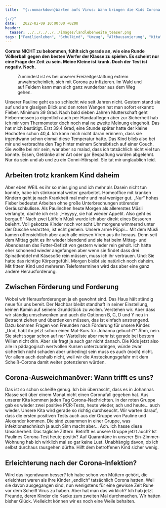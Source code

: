 ```yaml
---
title:  "{::nomarkdown}Warten aufs Virus: Wann bringen die Kids Corona aus der Kita?

{:/}"
date:   2022-02-09 10:00:00 +0200
header:
  teaser: ../../../../../images/landlebenweite_teaser.png
tags: ["Familienleben", "Schulkind", "Umzug", "Altbausanierung", "Kita", "Kind & Karriere"]
---
```


**Corona NICHT zu bekommen, fühlt sich gerade an, wie eine Runde Völkerball gegen den besten Werfer der Klasse zu spielen. Es scheint nur eine Frage der Zeit zu sein. Meine Kleine ist krank. Doch der Test ist negativ. Noch.**

<figure>
  <img src="../../../../../images/landlebenweite.png" alt="">
  <figcaption>Zumindest ist es bei unserer Freizeitgestaltung extrem unwahrscheinlich, sich mit Corona zu infizieren. Im Wald und auf Feldern kann man sich ganz wunderbar aus dem Weg gehen.</figcaption>
</figure>    

Unserer Pauline geht es so schlecht wie seit Jahren nicht. Gestern stand sie auf und am glasigen Blick und den roten Wangen hat man sofort erkannt: Fieber. Minimum 39 Grad. Nach bald sieben Jahren Mutterschaft geht Fiebermessen ja eigentlich auch per Handauflegen aber zur Sicherheit hab ich mir vom Thermometer doch noch mal ne zweite Meinung eingeholt. Das hat mich bestätigt. Erst 39,4 Grad, eine Stunde später hatte der kleine Hochofen schon 40,4. Ich kann mich nicht daran erinnern, dass sie irgendwann schon einmal diese Temperatur hatte. Das Kind blieb also bei mir und verbrachte den Tag hinter meinem Schreibtisch auf einer Couch. Sie wollte bei mir sein, war aber so malad, dass ich tatsächlich nicht viel tun konnte. Essen, Getränke aller Art oder gar Bespaßung wurden abgelehnt. Nur da sein und ab und zu ein Conni-Hörspiel. Sie tat mir unglaublich leid. 

<h2>Arbeiten trotz krankem Kind daheim</h2>

Aber eben WEIL es ihr so mies ging und ich mehr als Dasein nicht tun konnte, habe ich stinknormal weiter gearbeitet. Homeoffice mit kranken Kindern geht je nach Krankheit mal mehr und mal weniger gut. „Nur“ hohes Fieber bedeutet Arbeiten ohne große Unterbrechungen störender Geräuschkulisse. Als Paulinchen heute Morgen als allererstes Müsli verlangte, dachte ich erst: „Heyyyy, sie hat wieder Appetit. Also geht es bergauf!“ Nach zwei Löffeln Müsli wurde ich aber direkt eines Besseren belehrt. Voll gekotzte Kinder noch vor acht Uhr morgens wimmernd unter der Dusche verarzten, ist echt gemein. Unsere arme Püppi… Mit dem Müsli kamen offensichtlich aber auch alle miesen Viren aus ihr heraus. Denn seit dem Mittag geht es ihr wieder blendend und sie hat beim Mittag- und Abendessen das Futter-Defizit von gestern wieder rein geholt. Ich hätte eher schonend wieder angefangen aber wenn sie findet dass drei Spinatknödel mit Käsesoße rein müssen, muss ich ihr vertrauen. Und: Sie hatte das richtige Körpergefühl. Morgen bleibt sie natürlich noch daheim. Mit fittem Kind und mehreren Telefonterminen wird das aber eine ganz andere Herausforderung.

<h2>Zwischen Förderung und Forderung</h2>

Wobei wir Herausforderungen ja eh gewohnt sind. Das Haus hält ständig neue für uns bereit. Der Nachbar bleibt standhaft in seiner Einstellung, keinen Kamin auf seinem Grundstück zu wollen. Verstehen wir. Aber dass wir ständig umschwenken und auch die Optionen B, C, D und Y neu in Betracht ziehen und überdenken müssen, das ist einfach anstrengend. Dazu kommen Fragen von Freunden nach Förderung für unsere Kinder. „Und, habt ihr jetzt schon einen Mal-Kurs für Johanna gebucht?“ Ähm, nein. Sie steht sogar schon auf ner Warteliste aber mehr ist gerade bei bestem Willen nicht drin. Aber sie fragt ja auch gar nicht danach. Die Kids jetzt also alle in pädagogisch wertvollen Kursen unterzubringen, würde zwar sicherlich nicht schaden aber unbedingt sein muss es auch (noch) nicht. Vor allem auch deshalb nicht, weil wir die Ansteckungsgefahr mit dem Scheiß-Corona damit weiter potenzieren würden. 

<h2>Corona-Ausweichmanöver: Wann trifft es uns?</h2> 

Das ist so schon scheiße genug. Ich bin überrascht, dass es in Johannas Klasse seit über einem Monat nicht einen Coronafall gegeben hat. Aus unserer Kita kommen jeden Tag Corona-Nachrichten. In der roten Gruppe gab es wieder zwei positive PCR-Tests, heute wieder, ach und heute… auch wieder. Unsere Kita wird gerade so richtig durchseucht. Wir warten darauf, dass die ersten positiven Tests auch aus der Gruppe von Pauline und Alexander kommen. Die sind zusammen in einer Gruppe, was infektionstechnisch ja auch Sinn macht aber… Ach. Ich hasse diese Unsicherheit. Das tägliche Zittern. Betrifft es unsere Gruppe jetzt auch? Ist Paulines Corona-Test heute positiv? Auf Quarantäne in unserer Ein-Zimmer-Wohnung hab ich wirklich mal so gar keine Lust. Unabhängig davon, ob ich selbst durchaus rausgehen dürfte. Hilft dem betroffenen Kind sicher wenig. 

<h2>Erleichterung nach der Corona-Infektion?</h2>

Wird das irgendwann besser? Ich habe schon von Müttern gehört, die erleichtert waren als ihre Kinder „endlich“ tatsächlich Corona hatten. Weil sie davon ausgegangen sind, nun wenigstens für eine gewisse Zeit Ruhe vor dem Scheiß Virus zu haben. Aber hat man das wirklich? Ich hab jetzt Freunde, deren Kinder die Kacke zum zweiten Mal durchmachen. Wir hatten bisher Glück. Vielleicht können wir es noch eine Weile behalten. 














 

 





 

  


 
 
 
 


   


 



 






 






 


 
 






















 








 

   



















  












 






 





  


  






					 


 
 








